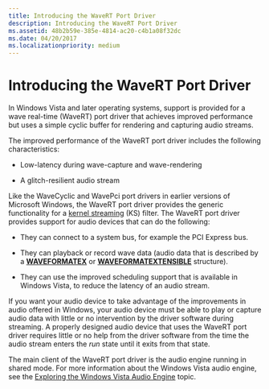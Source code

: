```yaml
---
title: Introducing the WaveRT Port Driver
description: Introducing the WaveRT Port Driver
ms.assetid: 48b2b59e-385e-4814-ac20-c4b1a08f32dc
ms.date: 04/20/2017
ms.localizationpriority: medium
---
```


# Introducing the WaveRT Port Driver


In Windows Vista and later operating systems, support is provided for a wave real-time (WaveRT) port driver that achieves improved performance but uses a simple cyclic buffer for rendering and capturing audio streams.

The improved performance of the WaveRT port driver includes the following characteristics:

-   Low-latency during wave-capture and wave-rendering

-   A glitch-resilient audio stream

Like the WaveCyclic and WavePci port drivers in earlier versions of Microsoft Windows, the WaveRT port driver provides the generic functionality for a [kernel streaming](https://docs.microsoft.com/windows-hardware/drivers/stream/kernel-streaming) (KS) filter. The WaveRT port driver provides support for audio devices that can do the following:

-   They can connect to a system bus, for example the PCI Express bus.

-   They can playback or record wave data (audio data that is described by a [**WAVEFORMATEX**](https://docs.microsoft.com/windows/desktop/api/mmreg/ns-mmreg-twaveformatex) or [**WAVEFORMATEXTENSIBLE**](https://docs.microsoft.com/windows-hardware/drivers/ddi/ksmedia/ns-ksmedia-waveformatextensible) structure).

-   They can use the improved scheduling support that is available in Windows Vista, to reduce the latency of an audio stream.

If you want your audio device to take advantage of the improvements in audio offered in Windows, your audio device must be able to play or capture audio data with little or no intervention by the driver software during streaming. A properly designed audio device that uses the WaveRT port driver requires little or no help from the driver software from the time the audio stream enters the *run* state until it exits from that state.

The main client of the WaveRT port driver is the audio engine running in shared mode. For more information about the Windows Vista audio engine, see the [Exploring the Windows Vista Audio Engine](exploring-the-windows-vista-audio-engine.md) topic.

 

 




